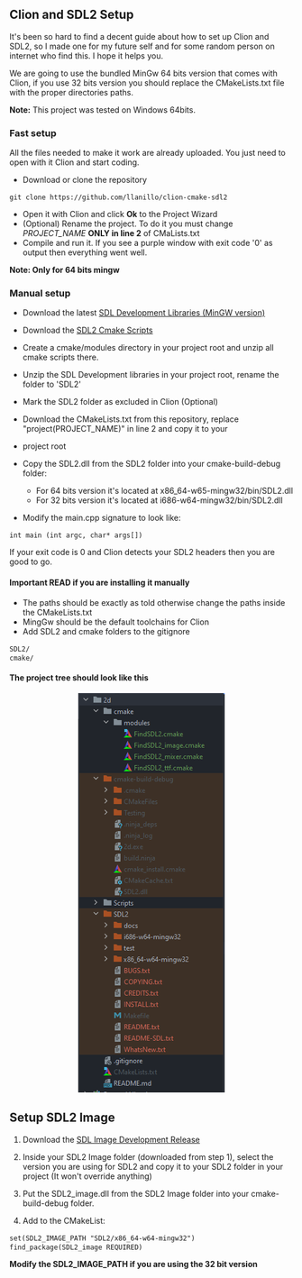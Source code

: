 ## Clion and SDL2 Setup

It's been so hard to find a decent guide about how to set up Clion and SDL2, so I made one for my future self and for
some random person on internet who find this. I hope it helps you.

We are going to use the bundled MinGw 64 bits version that comes with Clion, if you use 32 bits version you should
replace the CMakeLists.txt file with the proper directories paths.

**Note:** This project was tested on Windows 64bits.

### Fast setup

All the files needed to make it work are already uploaded. You just need to open with it Clion and start coding.

* Download or clone the repository

```
git clone https://github.com/llanillo/clion-cmake-sdl2
```

* Open it with Clion and click **Ok** to the Project Wizard
* (Optional) Rename the project. To do it you must change _PROJECT_NAME_ **ONLY in line 2** of CMaLists.txt
* Compile and run it. If you see a purple window with exit code '0' as output then everything went well.

**Note: Only for 64 bits mingw**

### Manual setup

* Download the latest [SDL Development Libraries (MinGW version)](https://www.libsdl.org/download-2.0.php)

* Download the [SDL2 Cmake Scripts](https://github.com/tcbrindle/sdl2-cmake-scripts)

* Create a cmake/modules directory in your project root and unzip all cmake scripts there.

* Unzip the SDL Development libraries in your project root, rename the folder to 'SDL2'

* Mark the SDL2 folder as excluded in Clion (Optional)

* Download the CMakeLists.txt from this repository, replace "project(PROJECT_NAME)" in line 2 and copy it to your
* project root

* Copy the SDL2.dll from the SDL2 folder into your cmake-build-debug folder:
  - For 64 bits version it's located at x86_64-w65-mingw32/bin/SDL2.dll
  - For 32 bits version it's located at i686-w64-mingw32/bin/SDL2.dll

* Modify the main.cpp signature to look like:

```
int main (int argc, char* args[])
```

If your exit code is 0 and Clion detects your SDL2 headers then you are good to go.

#### Important READ if you are installing it manually
* The paths should be exactly as told otherwise change the paths inside the CMakeLists.txt
* MingGw should be the default toolchains for Clion
* Add SDL2 and cmake folders to the gitignore
````
SDL2/
cmake/
````

#### The project tree should look like this

<p align="center">
  <img src="resources/Example.png" />
</p>

## Setup SDL2 Image

1. Download the [SDL Image Development Release](https://github.com/libsdl-org/SDL_image/releases)

2. Inside your SDL2 Image folder (downloaded from step 1), select the version you are using for SDL2 and copy it to your
   SDL2 folder in your project (It won't override anything)

3. Put the SDL2_image.dll from the SDL2 Image folder into your cmake-build-debug folder.

4. Add to the CMakeList:

``` 
set(SDL2_IMAGE_PATH "SDL2/x86_64-w64-mingw32")
find_package(SDL2_image REQUIRED) 
```

**Modify the SDL2_IMAGE_PATH if you are using the 32 bit version**
